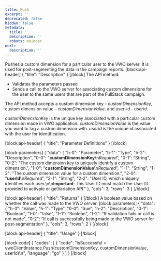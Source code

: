 ```yaml
---
title: Push
excerpt: ''
deprecated: false
hidden: false
metadata:
  title: ''
  description: ''
  robots: noindex
next:
  description: ''
---
```

Pushes a custom dimension for a particular user to the VWO server. It is used for post-segmenting the data in the campaign reports.
[block:api-header]
{
  "title": "Description"
}
[/block]
The API method:
  * Validates the parameters passed
  * Sends a call to the VWO server for associating custom dimensions for the user to the same users that are part of the FullStack campaign.

The API method accepts a custom dimension key - *customDimensionKey*, custom dimension value - *customDimensionValue*, and user-id - *userId*.

*customDimensionKey* is the unique key associated with a particular custom dimension made in VWO application.
*customDimensionValue* is the value you want to tag a custom dimension with.
*userId* is the unique id associated with the user for identification.

[block:api-header]
{
  "title": "Parameter Definitions"
}
[/block]

[block:parameters]
{
  "data": {
    "h-0": "Parameter",
    "h-1": "Type",
    "h-2": "Description",
    "0-0": "**customDimensionKey**\n*Required*",
    "0-1": "String",
    "0-2": "The custom dimension key to uniquely identify a custom dimension.",
    "1-0": "**customDimensionValue**\n*Required*",
    "1-1": "String",
    "1-2": "The custom dimension value for a custom dimension.",
    "2-0": "**userId**\n*Required*",
    "2-1": "String",
    "2-2": "User ID, which uniquely identifies each user.\n\n**Important**: This User ID must match the User ID provided to activate or getVariation API."
  },
  "cols": 3,
  "rows": 3
}
[/block]

[block:api-header]
{
  "title": "Returns"
}
[/block]
A boolean value based on whether the call was made to the VWO server.
[block:parameters]
{
  "data": {
    "h-0": "Value",
    "h-1": "Type",
    "0-0": "true",
    "h-2": "Description",
    "0-1": "Boolean",
    "1-0": "false",
    "1-1": "Boolean",
    "1-2": "If validation fails or call is not made",
    "0-2": "If call is successfully being made to the VWO server for post-segmentation"
  },
  "cols": 3,
  "rows": 2
}
[/block]

[block:api-header]
{
  "title": "Usage"
}
[/block]

[block:code]
{
  "codes": [
    {
      "code": "isSuccessful = vwoClientInstance.Push(customDimensionKey, customDimensionValue, userId)\n",
      "language": "go"
    }
  ]
}
[/block]
